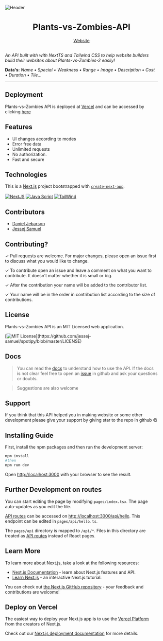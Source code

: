 ![Header](https://github.com/code-cracked/plants-vs-zombies-api/blob/main/public/assets/header_image.png)

# <h1 align="center">Plants-vs-Zombies-API</h1>

<div align="center"><a  href="https://pvz-2-api.vercel.app/">Website</a></div>
<br>

*An API built with with NextTS and Tailwind CSS to help website builders build their websites about Plants-vs-Zombies-2 easily!*

**Data's:** *Name • Special • Weakness • Range • Image • Description • Cost • Duration • Tile...*

***


## Deployment

Plants-vs-Zombies API is deployed at [Vercel](https://vercel.com/) and can be accessed by clicking [here](https://pvz-2-api.vercel.app/)


## Features

- UI changes according to modes
- Error free data
- Unlimited requests
- No authorization.
- Fast and secure


## Technologies

This is a [Next.js](https://nextjs.org/) project bootstrapped with [`create-next-app`](https://github.com/vercel/next.js/tree/canary/packages/create-next-app).
<br />
<br />
<span>
[![NextJS](https://img.shields.io/badge/Next-12.0.1-blue)](#)
</span><span>
[![Java Script](https://img.shields.io/badge/Java%20Script-16.3.1-lightgrey)](#)
</span><span>
[![TailWind](https://img.shields.io/badge/Tailwind-V3.0.15-red)](#)
</span>


## Contributors
- [Daniel Jebarson](https://github.com/Dani-Hacker)
- [Jessej Samuel](https://github.com/jessej-samuel)


## Contributing?
 ✓ Pull requests are welcome. For major changes, please open an issue first to discuss what you would like to change.
 
 ✓ To contribute open an issue and leave a comment on what you want to contribute. It doesn't matter whether it is small or big.
 
 ✓ After the contribution your name will be added to the contributor list.
 
 ✓ Your name will be in the order in contribution list according to the size of contributions.




## License

Plants-vs-Zombies API is an MIT Licensed web application.

[![MIT License](https://img.shields.io/apm/l/atomic-design-ui.svg?)](https://github.com/jessej-samuel/spotipy/blob/master/LICENSE)

## Docs

> You can read the [docs](https://pvz-2-api.vercel.app/docs) to understand how to use the API. If the docs is not clear feel free to open an [issue](https://github.com/code-cracked/plants-vs-zombies-api/issues/new) in github and ask your questions or doubts.

> Suggestions are also welcome


## Support 

If you think that this API helped you in making website or some other development please give your support by giving star to the repo in github 😋


## Installing Guide

First, install the npm packages and then run the development server:

```bash
npm install
#then
npm run dev
```

Open [http://localhost:3000](http://localhost:3000) with your browser to see the result.

## Further Development on routes

You can start editing the page by modifying `pages/index.tsx`. The page auto-updates as you edit the file.

[API routes](https://nextjs.org/docs/api-routes/introduction) can be accessed on [http://localhost:3000/api/hello](http://localhost:3000/api/hello). This endpoint can be edited in `pages/api/hello.ts`.

The `pages/api` directory is mapped to `/api/*`. Files in this directory are treated as [API routes](https://nextjs.org/docs/api-routes/introduction) instead of React pages.

## Learn More

To learn more about Next.js, take a look at the following resources:

- [Next.js Documentation](https://nextjs.org/docs) - learn about Next.js features and API.
- [Learn Next.js](https://nextjs.org/learn) - an interactive Next.js tutorial.

You can check out [the Next.js GitHub repository](https://github.com/vercel/next.js/) - your feedback and contributions are welcome!

## Deploy on Vercel

The easiest way to deploy your Next.js app is to use the [Vercel Platform](https://vercel.com/new?utm_medium=default-template&filter=next.js&utm_source=create-next-app&utm_campaign=create-next-app-readme) from the creators of Next.js.

Check out our [Next.js deployment documentation](https://nextjs.org/docs/deployment) for more details.


